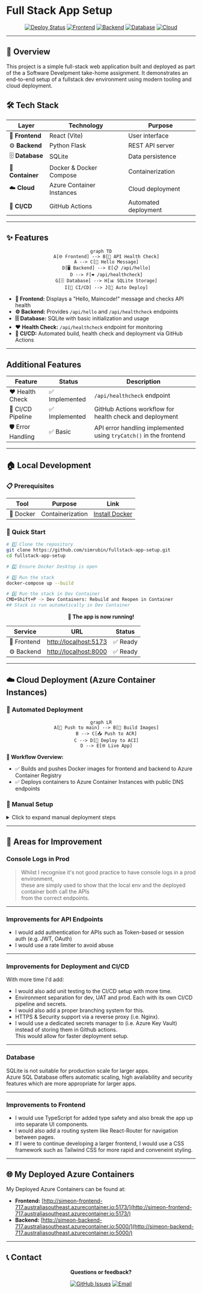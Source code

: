 # Full Stack App Setup

<div align="center">

[![Deploy Status](https://img.shields.io/badge/deployment-automated-brightgreen)](https://github.com/simrubin/fullstack-app-setup/actions)
[![Frontend](https://img.shields.io/badge/frontend-React+Vite-61dafb)](https://vitejs.dev/)
[![Backend](https://img.shields.io/badge/backend-Python+Flask-green)](https://flask.palletsprojects.com/)
[![Database](https://img.shields.io/badge/database-SQLite-blue)](https://sqlite.org/)
[![Cloud](https://img.shields.io/badge/cloud-Azure-0078d4)](https://azure.microsoft.com/)

</div>

---

## 🎯 Overview

This project is a simple full-stack web application built and deployed as part of the a Software Develpment take-home assignment. It demonstrates an end-to-end setup of a fullstack dev environment using modern tooling and cloud deployment.

## 🛠️ Tech Stack

<div align="center">

| Layer            | Technology                | Purpose              |
| ---------------- | ------------------------- | -------------------- |
| 🎨 **Frontend**  | React (Vite)              | User interface       |
| ⚙️ **Backend**   | Python Flask              | REST API server      |
| 🗄️ **Database**  | SQLite                    | Data persistence     |
| 🐳 **Container** | Docker & Docker Compose   | Containerization     |
| ☁️ **Cloud**     | Azure Container Instances | Cloud deployment     |
| 🔄 **CI/CD**     | GitHub Actions            | Automated deployment |

</div>

---

## ✨ Features

<div align="center">

```mermaid
graph TD
    A[🌐 Frontend] --> B[📡 API Health Check]
    A --> C[👋 Hello Message]
    D[🖥️ Backend] --> E[📋 /api/hello]
    D --> F[❤️ /api/healthcheck]
    G[🗄️ Database] --> H[📊 SQLite Storage]
    I[🔄 CI/CD] --> J[🚀 Auto Deploy]
```

</div>

- **🎨 Frontend:** Displays a "Hello, Maincode!" message and checks API health
- **⚙️ Backend:** Provides `/api/hello` and `/api/healthcheck` endpoints
- **🗄️ Database:** SQLite with basic initialization and usage
- **❤️ Health Check:** `/api/healthcheck` endpoint for monitoring
- **🔄 CI/CD:** Automated build, health check and deployment via GitHub Actions

---

## Additional Features

<div align="center">

| Feature           | Status         | Description                                                       |
| ----------------- | -------------- | ----------------------------------------------------------------- |
| ❤️ Health Check   | ✅ Implemented | `/api/healthcheck` endpoint                                       |
| 🔄 CI/CD Pipeline | ✅ Implemented | GitHub Actions workflow for health check and deployment           |
| 🛡️ Error Handling | ✅ Basic       | API error handling implemented using `tryCatch()` in the frontend |

</div>

---

## 🏠 Local Development

### 📋 Prerequisites

<div align="center">

| Tool      | Purpose          | Link                                      |
| --------- | ---------------- | ----------------------------------------- |
| 🐳 Docker | Containerization | [Install Docker](https://www.docker.com/) |

</div>

### 🚀 Quick Start

```bash
# 1️⃣ Clone the repository
git clone https://github.com/simrubin/fullstack-app-setup.git
cd fullstack-app-setup

# 2️⃣ Ensure Docker Desktop is open

# 3️⃣ Run the stack
docker-compose up --build

# 4️⃣ Run the stack in Dev Container
CMD+Shift+P -> Dev Containers: Rebuild and Reopen in Container
## Stack is run automatically in Dev Container
```

<div align="center">

**🎉 The app is now running!**

| Service     | URL                                            | Status   |
| ----------- | ---------------------------------------------- | -------- |
| 🎨 Frontend | [http://localhost:5173](http://localhost:5173) | ✅ Ready |
| ⚙️ Backend  | [http://localhost:8000](http://localhost:8000) | ✅ Ready |

</div>

---

## ☁️ Cloud Deployment (Azure Container Instances)

### 🤖 Automated Deployment

<div align="center">

```mermaid
graph LR
    A[📝 Push to main] --> B[🔨 Build Images]
    B --> C[📤 Push to ACR]
    C --> D[🚀 Deploy to ACI]
    D --> E[🌐 Live App]
```

</div>

**🎯 Workflow Overview:**

- ✅ Builds and pushes Docker images for frontend and backend to Azure Container Registry
- ✅ Deploys containers to Azure Container Instances with public DNS endpoints

### 🔧 Manual Setup

<details>
<summary>Click to expand manual deployment steps</summary>

#### 1️⃣ Azure Resources Setup

- 🏗️ Create an Azure account
- 📦 Set up a Resource Group
- 🏪 Create an Azure Container Registry
- 🤐 Set up Github secrets for all relevant Azure credentials

#### 2️⃣ GitHub Secrets Configuration

| Secret              | Description                  |
| ------------------- | ---------------------------- |
| `AZURE_CREDENTIALS` | Azure service principal JSON |
| `ACR_LOGIN_SERVER`  | Container registry URL       |
| `ACR_USERNAME`      | Registry username            |
| `ACR_PASSWORD`      | Registry password            |
| `RESOURCE_GROUP`    | Azure resource group name    |
| `ACI_BACKEND_NAME`  | Backend container name       |
| `ACI_BACKEND_DNS`   | Backend DNS label            |
| `ACI_FRONTEND_NAME` | Frontend container name      |
| `ACI_FRONTEND_DNS`  | Frontend DNS label           |

#### 3️⃣ Deploy

Push to `main` branch and the CI/CD pipeline will take care of the rest.

</details>

---

## 🎯 Areas for Improvement

### Console Logs in Prod

> Whilst I recognise it's not good practice to have console logs in a prod environment,  
> these are simply used to show that the local env and the deployed container both call the APIs  
> from the correct endpoints.

---

### Improvements for API Endpoints

- I would add authentication for APIs such as Token-based or session auth (e.g. JWT, OAuth)
- I would use a rate limiter to avoid abuse

---

### Improvements for Deployment and CI/CD

With more time I'd add:

- I would also add unit testing to the CI/CD setup with more time.
- Environment separation for dev, UAT and prod. Each with its own CI/CD pipeline and secrets.
- I would also add a proper branching system for this.
- HTTPS & Security support via a reverse proxy (i.e. Nginx).
- I would use a dedicated secrets manager to (i.e. Azure Key Vault) instead of storing them in Github actions.  
  This would allow for faster deployment setup.

---

### Database

SQLite is not suitable for production scale for larger apps.  
Azure SQL Database offers automatic scaling, high availability and security features which are more appropriate for larger apps.

---

### Improvements to Frontend

- I would use TypeScript for added type safety and also break the app up into separate UI components.
- I would also add a routing system like React-Router for navigation between pages.
- If I were to continue developing a larger frontend, I would use a CSS framework such as Tailwind CSS
  for more rapid and conveneint styling.

---

## 🌐 My Deployed Azure Containers

My Deployed Azure Containers can be found at:

- **Frontend:** [http://simeon-frontend-717.australiasoutheast.azurecontainer.io:5173/](http://simeon-frontend-717.australiasoutheast.azurecontainer.io:5173/)
- **Backend:** [http://simeon-backend-717.australiasoutheast.azurecontainer.io:5000/](http://simeon-backend-717.australiasoutheast.azurecontainer.io:5000/)

---

## 📞 Contact

<div align="center">

**Questions or feedback?**

[![GitHub Issues](https://img.shields.io/badge/GitHub-Issues-orange?logo=github)](https://github.com/simrubin/fullstack-app-setup/issues)
[![Email](https://img.shields.io/badge/Email-Contact-blue?logo=gmail)](mailto:simrubin13@gmail.com)

</div>
